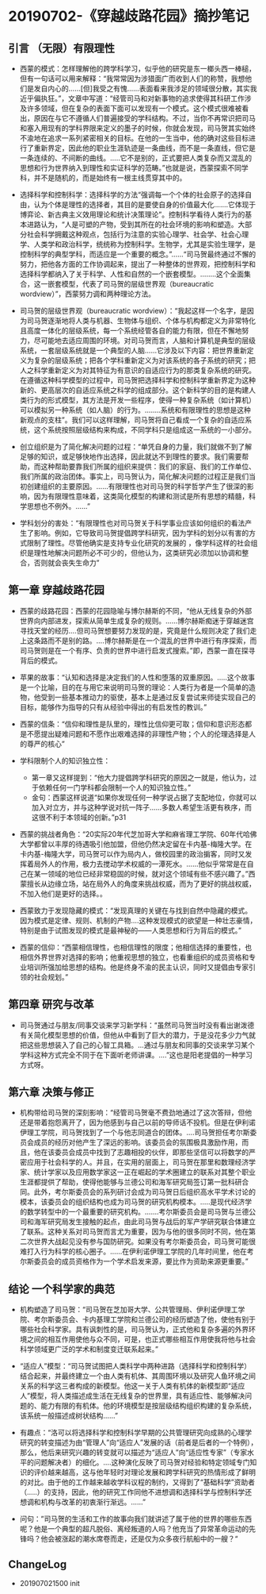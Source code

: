 # 20190702-《穿越歧路花园》摘抄笔记
## 引言 （无限）有限理性

- 西蒙的模式：怎样理解他的跨学科学习，似乎他的研究是东一榔头西一棒槌，但有一句话可以用来解释：“我常常因为涉猎面广而收到人们的称赞，我想他们是发自内心的......[但]我受之有愧......表面看来我涉足的领域很分散，其实我近乎偏执狂。”，文章中写道：“经管司马和对新事物的追求使得其科研工作涉及许多领域，但在复杂的表面下面可以发现有一个模式。这个模式很难被看出，原因在与它不遵循人们普遍接受的学科结构。不过，当你不再常识把司马和塞入用现有的学科界限来定义的墨子的时候，你就会发现，司马贺其实始终不渝地在追求一系列紧密相关的目标。在他的一生当中，他的确对这些目标进行了重新界定，因此他的职业生涯轨迹是一条曲线，而不是一条直线，但它是一条连续的、不间断的曲线。.....它不是别的，正式要把人类复杂而又混乱的思想和行为世界纳入到理性和实证科学的范畴。”也就是说，西蒙探索不同学科，并不是随机的，而是始终有一根主线贯穿其中的。

- 选择科学和控制科学：选择科学的方法“强调每一个个体的社会原子的选择自由，认为个体是理性的选择者，其目的是要使自身的价值最大化.......它体现于博弈论、新古典主义效用理论和统计决策理论”。控制科学看待人类行为的基本进路认为，“人是可塑的产物，受到其所在的社会环境的影响和塑造。大部分社会科学拥戴这种观点，包括行为注意的实验心理学、社会学、社会心理学、人类学和政治科学，统统称为控制科学。生物学，尤其是实验生理学，是控制科学的典型学科，而适应是一个重要的概念。”......“司马贺最终通过不懈的努力，把他各方面的工作协调起来，提出了一种整体的世界观，把控制科学和选择科学都纳入了关于科学、人性和自然的一个嵌套模型。........这个全面集合，这一嵌套模型，代表了司马贺的层级世界观（bureaucratic wordview）”，西蒙努力调和两种理论方法。

- 司马贺的层级世界观（bureaucratic wordview）：“我起这样一个名字，是因为司马贺逐渐地将人类与机器、生物体与组织、个体与机构都定义为非常特化且高度一体化的层级系统，每一个系统经管各自的能力有限，但在不懈地努力，尽可能地去适应周围的环境。对司马贺而言，人脑和计算机是典型的层级系统，一套层级系统就是一个典型的人脑......它涉及以下内容：把世界重新定义为复杂的层级系统；把各个学科重新定义为对该系统的各子系统的研究；把人之科学重新定义为对其特征为有意识的自适应行为的那类复杂系统的研究。在遵循这种科学模型的过程中，司马贺把选择科学和控制科学重新界定为这种新的、更高层次的自适应系统之科学的组成部分。这个新科学的目的是构建人类行为的形式模型，其方法是开发一些程序，使得一种复杂系统（如计算机）可以模拟另一种系统（如人脑）的行为。........系统和有限理性的思想是这种新观点的支柱”。我们可以这样理解，司马贺将自己看成一个复杂的自适应系统，这个系统按照层级结构来构成，不同学科只是组成这一系统的一小部分。

- 创立组织是为了简化解决问题的过程：“单凭自身的力量，我们就做不到了解足够的知识，或足够快地作出选择，因此就达不到理性的要求。我们需要帮助，而这种帮助要靠我们所属的组织来提供：我们的家庭、我们的工作单位、我们所属的政治团体。事实上，司马贺认为，简化解决问题的过程正是我们当初创建组织的主要原因。......有限理性也对司马贺的科学哲学产生了很深的影响，因为有限理性意味着，这类简化模型的构建和测试是所有思想的精髓，科学思想也不例外。......”

- 学科划分的害处：“有限理性也对司马贺关于科学事业应该如何组织的看法产生了影响。例如，它导致司马贺提倡跨学科研究，因为学科的划分以有害的方式限制了理性。尽管他确实是支持专业化研究的发展的 ，像学科这样的社会组织是理性地解决问题所必不可少的，但他认为，这类研究必须加以协调和整合，否则就会丧失生命力”


## 第一章 穿越歧路花园

- 西蒙的歧路花园：西蒙的花园隐喻与博尔赫斯的不同，“他从无线复杂的外部世界向内部进发，探索从简单生成复杂的规则。......博尔赫斯痴迷于穿越迷宫寻找天堂的经历....但司马贺想要努力发现的是，究竟是什么规则决定了我们走上这条路而不是别的路。....博尔赫斯是在一个混乱的世界中进行有序探索，而司马贺则是在一个有序、负责的世界中进行启发式搜索。”即，西蒙一直在探寻背后的模式。

- 苹果的故事：“认知和选择是决定我们的人性和堕落的双重原因。.....这个故事是一个比喻，目的在与用它来说明司马贺的理论：人类行为者是一个简单的造物，他受到一些基本推动力的驱使，基本上是通过反复尝试来师徒实现自己的目标，能够作为指导的只有从经验中得出的有启发性的教训。”

- 西蒙的信条：“信仰和理性是队里的，理性比信仰更可取；信仰和意识形态都是不愿提出疑难问题和不愿作出艰难选择的非理性产物；个人的伦理选择是人的尊严的核心”
- 学科限制个人的知识独立性：
    - 第一章又这样提到：“他大力提倡跨学科研究的原因之一就是，他认为，过于依赖任何一门学科都会限制一个人的知识独立性。”
    - 金句：西蒙这样说道“如果你发现任何一种学说占据了支配地位，你就可以加入对立方，并与这种学说对抗一阵子......多数人希望生活更有秩序，而这很不利于本领域的创新。”p31

- 西蒙的挑战者角色：“20实际20年代芝加哥大学和麻省理工学院、60年代哈佛大学都曾以丰厚的待遇吸引他加盟，但他仍然决定留在卡内基-梅隆大学。在卡内基-梅隆大学，司马贺可以作为局内人，做校园里的政治掮客，同时又发挥着局外人的作用，极力去搅动学术权威的一潭死水。......他似乎常常是在自己在某一领域的地位已经非常稳固的时候，就对这个领域有些不感兴趣了。”西蒙擅长从边缘立场，站在局外人的角度来挑战权威，而为了更好的挑战权威，不加入他们是更好的选择。。

- 西蒙致力于发现隐藏的模式：“发现真理的关键在与找到自然中隐藏的模式。因为模式是定律、规则、机制的产物....这种发现模式的欲望是一种壮志豪情，特别是由于试图发现的模式是最神秘的——人类思想和行为背后的模式。”

- 西蒙的信仰：“西蒙相信理性，也相信理性的限度；他相信选择的重要性，也相信外界世界对选择的影响；他重视思想的独立，也看重组织的成员资格和专业培训所强加给思想的结构。他是终身不渝的民主认识，同时又提倡由专家引领的社会规划。”

## 第四章 研究与改革

- 司马贺通过与朋友/同事交谈来学习新学科：“虽然司马贺当时没有看出谢泼德有关简化模型思想的价值，但他从中看到了巨大的潜力，于是没花多少力气就把这些思想装入了自己的心智工具箱。...通过与朋友和同事的交谈来学习某个学科这种方式完全不同于在下面听老师讲课。....”这也是阳老提倡的一种学习方式呀。

## 第六章 决策与修正

- 机构带给司马贺的深刻影响：“经管司马贺毫不费劲地通过了这次答辩，但他还是带着抱怨离开了，因为他感到与自己以前的导师话不投机。但是在伊利诺伊理工学院，司马贺找到了一个与他志同道合的团体。....司马贺担任考尔斯委员会成员的经历对他产生了深远的影响。该委员会的氛围极具激励作用，而且，他在该委员会成员中找到了志趣相投的伙伴，即那些坚信可以将数学的严密应用于社会科学的人。并且，在实用的层面上，司马贺在那里和数理经济学家、统计学家以及应用数学家这一正在崛起的学术圈建立的联系对其整个职业生涯都提供了帮助，使得他能够与兰德公司和海军研究局签订第一批科研合同。此外，考尔斯委员会的系列研讨会成为司马贺日后组织高水平学术讨论的模本，该委员会的组织结构也成为司马贺的研究机构模本。.....是现代经济学的数学转型中的一个最重要的研究机构。.......考尔斯委员会是司马贺与兰德公司和海军研究局发生接触的起点，由此司马贺与战后的军产学研究联合体建立了联系。这种关系对司马贺而言尤为重要，因为与他的很多同时不同，他在第二次世界大战起见没有参与国防研究。如果没有考尔斯委员会，司马贺可能很难打入行为科学的核心圈子。......在伊利诺伊理工学院的几年时间里，他在考尔斯委员会的成员资格作为一个学术启发来源，要比作为资助来源更重要。”

## 结论 一个科学家的典范

- 机构塑造了司马贺：“司马贺在芝加哥大学、公共管理局、伊利诺伊理工学院、考尔斯委员会、卡内基理工学院和兰德公司的经历塑造了他，使他有别于哪些社会科学家。具有讽刺性的是，司马贺认为，正式他和复杂多遍的外界环境之间的相互作用使他与众不同，可是，也正式哪些相互作用使我将他与社会科学领域更广泛的学术和制度变迁联系起来。”

- “适应人”模型：“司马贺试图把人类科学中两种进路（选择科学和控制科学）结合起来，并最终建立一个由人类有机体、其周围环境以及研究人鱼环境之间关系的科学这三者构成的新模型。他这一关于人类有机体的新模型即“适应人”模型，将人类描述成生活在无线复杂的世界里，具有适应性、能够解决问题的、能力有限的有机体。他的环境模型是按层级结构组织构建的复杂系统，该系统一般描述成树状结构......”

- 有趣点：“洛可以将选择科学和控制科学早期的公共管理研究向成熟的心理学研究的转变描述为由“管理人”向“适应人”发展的话（前者是后者的一个特例），那么，他后来研究兴趣的转变就可以描述为“适应人”向“适应性专家”（专家水平的问题解决者）的细化。....这种演化反映了司马贺对经验和特定领域专门知识的评价越来越高，这与他年轻时对理论发展和跨学科研究的热情形成了鲜明的对比。由于他的工作越来越收学科议程的制约，又得到了“基础科学”资助者（.....）的支持，因此，他的研究工作同他不进想调和选择科学与控制科学还想调和机构与改革的初衷渐行渐远。......”

- 问句：”司马贺的生活和工作的故事向我们就讲述了属于他的世界的哪些东西呢？他是一个典型的超凡脱俗、离经叛道的人吗？他充当了异常革命运动的先锋吗？他会被涨起的潮水席卷而走，还是仅为众多夜行航船中的一艘？“

## ChangeLog
- 201907021500 init
